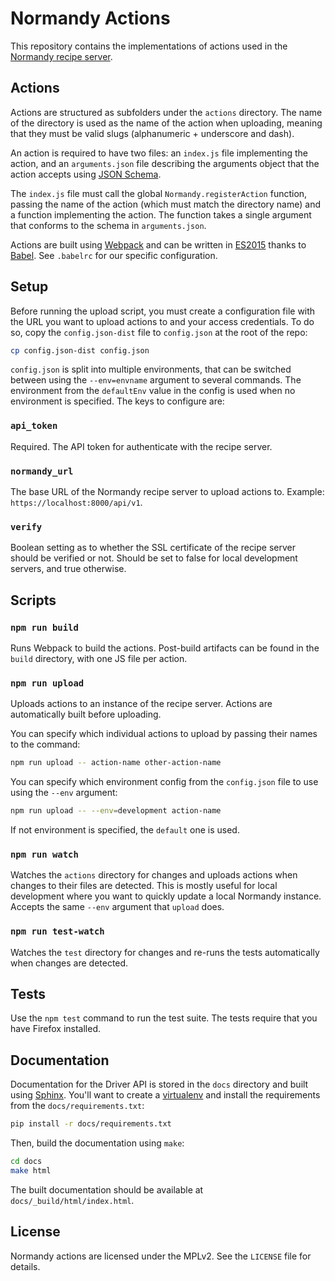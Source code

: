 # Normandy Actions
This repository contains the implementations of actions used in the
[Normandy recipe server][normandy].

[normandy]: https://github.com/mozilla/normandy

## Actions
Actions are structured as subfolders under the `actions` directory. The name of
the directory is used as the name of the action when uploading, meaning that
they must be valid slugs (alphanumeric + underscore and dash).

An action is required to have two files: an `index.js` file implementing the
action, and an `arguments.json` file describing the arguments object that the
action accepts using [JSON Schema][].

The `index.js` file must call the global `Normandy.registerAction` function,
passing the name of the action (which must match the directory name) and a
function implementing the action. The function takes a single argument that
conforms to the schema in `arguments.json`.

Actions are built using [Webpack][] and can be written in [ES2015][] thanks to
[Babel][]. See `.babelrc` for our specific configuration.

[JSON Schema]: http://json-schema.org/
[Webpack]: https://webpack.github.io/
[ES2015]: http://babeljs.io/docs/learn-es2015/
[Babel]: http://babeljs.io/

## Setup
Before running the upload script, you must create a configuration file with
the URL you want to upload actions to and your access credentials. To do so,
copy the `config.json-dist` file to `config.json` at the root of the repo:

```sh
cp config.json-dist config.json
```

`config.json` is split into multiple environments, that can be switched between
using the `--env=envname` argument to several commands. The environment from the
`defaultEnv` value in the config is used when no environment is specified. The
keys to configure are:

### `api_token`
Required. The API token for authenticate with the recipe server.

### `normandy_url`
The base URL of the Normandy recipe server to upload actions to. Example:
`https://localhost:8000/api/v1`.

### `verify`
Boolean setting as to whether the SSL certificate of the recipe server should be
verified or not. Should be set to false for local development servers, and true
otherwise.

## Scripts

### `npm run build`
Runs Webpack to build the actions. Post-build artifacts can be found in the
`build` directory, with one JS file per action.

### `npm run upload`
Uploads actions to an instance of the recipe server. Actions are automatically
built before uploading.

You can specify which individual actions to upload by passing their names to the
command:

```sh
npm run upload -- action-name other-action-name
```

You can specify which environment config from the `config.json` file to use
using the `--env` argument:

```sh
npm run upload -- --env=development action-name
```

If not environment is specified, the `default` one is used.

### `npm run watch`
Watches the `actions` directory for changes and uploads actions when changes to
their files are detected. This is mostly useful for local development where you
want to quickly update a local Normandy instance. Accepts the same `--env`
argument that `upload` does.

### `npm run test-watch`
Watches the `test` directory for changes and re-runs the tests automatically
when changes are detected.

## Tests
Use the `npm test` command to run the test suite. The tests require that you
have Firefox installed.

## Documentation

Documentation for the Driver API is stored in the `docs` directory and built
using [Sphinx][]. You'll want to create a [virtualenv][] and install the
requirements from the `docs/requirements.txt`:

```sh
pip install -r docs/requirements.txt
```

Then, build the documentation using `make`:

```sh
cd docs
make html
```

The built documentation should be available at `docs/_build/html/index.html`.

[Sphinx]: http://www.sphinx-doc.org/
[virtualenv]: https://virtualenv.pypa.io/

## License

Normandy actions are licensed under the MPLv2. See the `LICENSE` file for
details.
